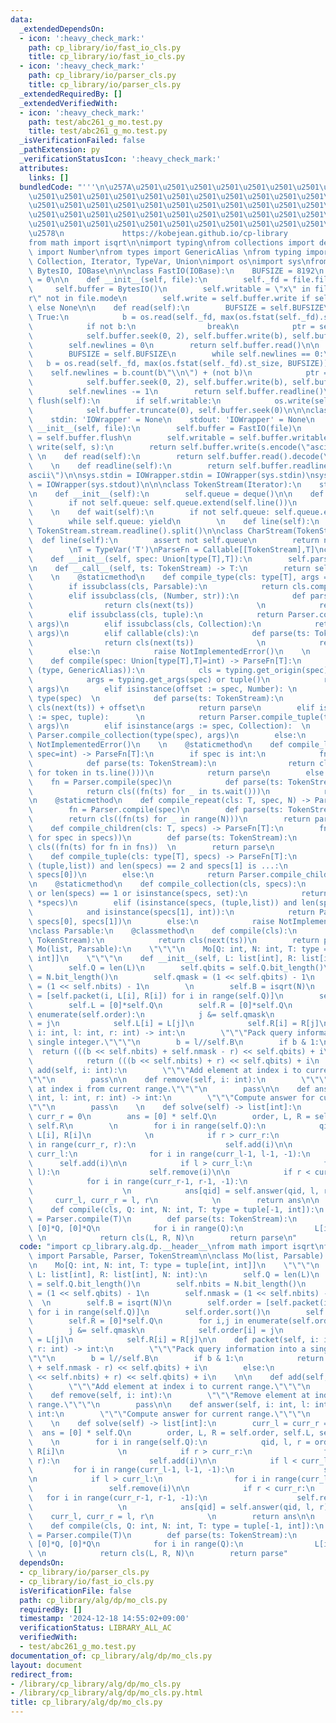 ```yaml
---
data:
  _extendedDependsOn:
  - icon: ':heavy_check_mark:'
    path: cp_library/io/fast_io_cls.py
    title: cp_library/io/fast_io_cls.py
  - icon: ':heavy_check_mark:'
    path: cp_library/io/parser_cls.py
    title: cp_library/io/parser_cls.py
  _extendedRequiredBy: []
  _extendedVerifiedWith:
  - icon: ':heavy_check_mark:'
    path: test/abc261_g_mo.test.py
    title: test/abc261_g_mo.test.py
  _isVerificationFailed: false
  _pathExtension: py
  _verificationStatusIcon: ':heavy_check_mark:'
  attributes:
    links: []
  bundledCode: "'''\n\u257A\u2501\u2501\u2501\u2501\u2501\u2501\u2501\u2501\u2501\u2501\
    \u2501\u2501\u2501\u2501\u2501\u2501\u2501\u2501\u2501\u2501\u2501\u2501\u2501\
    \u2501\u2501\u2501\u2501\u2501\u2501\u2501\u2501\u2501\u2501\u2501\u2501\u2501\
    \u2501\u2501\u2501\u2501\u2501\u2501\u2501\u2501\u2501\u2501\u2501\u2501\u2501\
    \u2501\u2501\u2501\u2501\u2501\u2501\u2501\u2501\u2501\u2501\u2501\u2501\u2501\
    \u2578\n             https://kobejean.github.io/cp-library               \n'''\n\
    from math import isqrt\n\nimport typing\nfrom collections import deque\nfrom numbers\
    \ import Number\nfrom types import GenericAlias \nfrom typing import Callable,\
    \ Collection, Iterator, TypeVar, Union\nimport os\nimport sys\nfrom io import\
    \ BytesIO, IOBase\n\n\nclass FastIO(IOBase):\n    BUFSIZE = 8192\n    newlines\
    \ = 0\n\n    def __init__(self, file):\n        self._fd = file.fileno()\n   \
    \     self.buffer = BytesIO()\n        self.writable = \"x\" in file.mode or \"\
    r\" not in file.mode\n        self.write = self.buffer.write if self.writable\
    \ else None\n\n    def read(self):\n        BUFSIZE = self.BUFSIZE\n        while\
    \ True:\n            b = os.read(self._fd, max(os.fstat(self._fd).st_size, BUFSIZE))\n\
    \            if not b:\n                break\n            ptr = self.buffer.tell()\n\
    \            self.buffer.seek(0, 2), self.buffer.write(b), self.buffer.seek(ptr)\n\
    \        self.newlines = 0\n        return self.buffer.read()\n\n    def readline(self):\n\
    \        BUFSIZE = self.BUFSIZE\n        while self.newlines == 0:\n         \
    \   b = os.read(self._fd, max(os.fstat(self._fd).st_size, BUFSIZE))\n        \
    \    self.newlines = b.count(b\"\\n\") + (not b)\n            ptr = self.buffer.tell()\n\
    \            self.buffer.seek(0, 2), self.buffer.write(b), self.buffer.seek(ptr)\n\
    \        self.newlines -= 1\n        return self.buffer.readline()\n\n    def\
    \ flush(self):\n        if self.writable:\n            os.write(self._fd, self.buffer.getvalue())\n\
    \            self.buffer.truncate(0), self.buffer.seek(0)\n\n\nclass IOWrapper(IOBase):\n\
    \    stdin: 'IOWrapper' = None\n    stdout: 'IOWrapper' = None\n    \n    def\
    \ __init__(self, file):\n        self.buffer = FastIO(file)\n        self.flush\
    \ = self.buffer.flush\n        self.writable = self.buffer.writable\n\n    def\
    \ write(self, s):\n        return self.buffer.write(s.encode(\"ascii\"))\n   \
    \ \n    def read(self):\n        return self.buffer.read().decode(\"ascii\")\n\
    \    \n    def readline(self):\n        return self.buffer.readline().decode(\"\
    ascii\")\n\nsys.stdin = IOWrapper.stdin = IOWrapper(sys.stdin)\nsys.stdout = IOWrapper.stdout\
    \ = IOWrapper(sys.stdout)\n\n\nclass TokenStream(Iterator):\n    stream = IOWrapper.stdin\n\
    \n    def __init__(self):\n        self.queue = deque()\n\n    def __next__(self):\n\
    \        if not self.queue: self.queue.extend(self.line())\n        return self.queue.popleft()\n\
    \    \n    def wait(self):\n        if not self.queue: self.queue.extend(self.line())\n\
    \        while self.queue: yield\n        \n    def line(self):\n        return\
    \ TokenStream.stream.readline().split()\n\nclass CharStream(TokenStream):\n  \
    \  def line(self):\n        assert not self.queue\n        return next(TokenStream.stream).rstrip()\n\
    \        \nT = TypeVar('T')\nParseFn = Callable[[TokenStream],T]\nclass Parser:\n\
    \    def __init__(self, spec: Union[type[T],T]):\n        self.parse = Parser.compile(spec)\n\
    \n    def __call__(self, ts: TokenStream) -> T:\n        return self.parse(ts)\n\
    \    \n    @staticmethod\n    def compile_type(cls: type[T], args = ()) -> T:\n\
    \        if issubclass(cls, Parsable):\n            return cls.compile(*args)\n\
    \        elif issubclass(cls, (Number, str)):\n            def parse(ts: TokenStream):\n\
    \                return cls(next(ts))              \n            return parse\n\
    \        elif issubclass(cls, tuple):\n            return Parser.compile_tuple(cls,\
    \ args)\n        elif issubclass(cls, Collection):\n            return Parser.compile_collection(cls,\
    \ args)\n        elif callable(cls):\n            def parse(ts: TokenStream):\n\
    \                return cls(next(ts))              \n            return parse\n\
    \        else:\n            raise NotImplementedError()\n    \n    @staticmethod\n\
    \    def compile(spec: Union[type[T],T]=int) -> ParseFn[T]:\n        if isinstance(spec,\
    \ (type, GenericAlias)):\n            cls = typing.get_origin(spec) or spec\n\
    \            args = typing.get_args(spec) or tuple()\n            return Parser.compile_type(cls,\
    \ args)\n        elif isinstance(offset := spec, Number): \n            cls =\
    \ type(spec)  \n            def parse(ts: TokenStream):\n                return\
    \ cls(next(ts)) + offset\n            return parse\n        elif isinstance(args\
    \ := spec, tuple):      \n            return Parser.compile_tuple(type(spec),\
    \ args)\n        elif isinstance(args := spec, Collection):  \n            return\
    \ Parser.compile_collection(type(spec), args)\n        else:\n            raise\
    \ NotImplementedError()\n    \n    @staticmethod\n    def compile_line(cls: T,\
    \ spec=int) -> ParseFn[T]:\n        if spec is int:\n            fn = Parser.compile(spec)\n\
    \            def parse(ts: TokenStream):\n                return cls((int(token)\
    \ for token in ts.line()))\n            return parse\n        else:\n        \
    \    fn = Parser.compile(spec)\n            def parse(ts: TokenStream):\n    \
    \            return cls((fn(ts) for _ in ts.wait()))\n            return parse\n\
    \n    @staticmethod\n    def compile_repeat(cls: T, spec, N) -> ParseFn[T]:\n\
    \        fn = Parser.compile(spec)\n        def parse(ts: TokenStream):\n    \
    \        return cls((fn(ts) for _ in range(N)))\n        return parse\n\n    @staticmethod\n\
    \    def compile_children(cls: T, specs) -> ParseFn[T]:\n        fns = tuple((Parser.compile(spec)\
    \ for spec in specs))\n        def parse(ts: TokenStream):\n            return\
    \ cls((fn(ts) for fn in fns))  \n        return parse\n            \n    @staticmethod\n\
    \    def compile_tuple(cls: type[T], specs) -> ParseFn[T]:\n        if isinstance(specs,\
    \ (tuple,list)) and len(specs) == 2 and specs[1] is ...:\n            return Parser.compile_line(cls,\
    \ specs[0])\n        else:\n            return Parser.compile_children(cls, specs)\n\
    \n    @staticmethod\n    def compile_collection(cls, specs):\n        if not specs\
    \ or len(specs) == 1 or isinstance(specs, set):\n            return Parser.compile_line(cls,\
    \ *specs)\n        elif (isinstance(specs, (tuple,list)) and len(specs) == 2 \n\
    \            and isinstance(specs[1], int)):\n            return Parser.compile_repeat(cls,\
    \ specs[0], specs[1])\n        else:\n            raise NotImplementedError()\n\
    \nclass Parsable:\n    @classmethod\n    def compile(cls):\n        def parser(ts:\
    \ TokenStream):\n            return cls(next(ts))\n        return parser\n\nclass\
    \ Mo(list, Parsable):\n    \"\"\"\n    Mo[Q: int, N: int, T: type = tuple[int,\
    \ int]]\n    \"\"\"\n    def __init__(self, L: list[int], R: list[int], N: int):\n\
    \        self.Q = len(L)\n        self.qbits = self.Q.bit_length()\n        self.nbits\
    \ = N.bit_length()\n        self.qmask = (1 << self.qbits) - 1\n        self.nmask\
    \ = (1 << self.nbits) - 1\n        \n        self.B = isqrt(N)\n        self.order\
    \ = [self.packet(i, L[i], R[i]) for i in range(self.Q)]\n        self.order.sort()\n\
    \        self.L = [0]*self.Q\n        self.R = [0]*self.Q\n        for i,j in\
    \ enumerate(self.order):\n            j &= self.qmask\n            self.order[i]\
    \ = j\n            self.L[i] = L[j]\n            self.R[i] = R[j]\n\n    def packet(self,\
    \ i: int, l: int, r: int) -> int:\n        \"\"\"Pack query information into a\
    \ single integer.\"\"\"\n        b = l//self.B\n        if b & 1:\n          \
    \  return (((b << self.nbits) + self.nmask - r) << self.qbits) + i\n        else:\n\
    \            return (((b << self.nbits) + r) << self.qbits) + i\n    \n\n    def\
    \ add(self, i: int):\n        \"\"\"Add element at index i to current range.\"\
    \"\"\n        pass\n\n    def remove(self, i: int):\n        \"\"\"Remove element\
    \ at index i from current range.\"\"\"\n        pass\n\n    def answer(self, i:\
    \ int, l: int, r: int) -> int:\n        \"\"\"Compute answer for current range.\"\
    \"\"\n        pass\n    \n    def solve(self) -> list[int]:\n        curr_l =\
    \ curr_r = 0\n        ans = [0] * self.Q\n        order, L, R = self.order, self.L,\
    \ self.R\n        \n        for i in range(self.Q):\n            qid, l, r = order[i],\
    \ L[i], R[i]\n            \n            if r > curr_r:\n                for i\
    \ in range(curr_r, r):\n                    self.add(i)\n\n            if l <\
    \ curr_l:\n                for i in range(curr_l-1, l-1, -1):\n              \
    \      self.add(i)\n\n            if l > curr_l:\n                for i in range(curr_l,\
    \ l):\n                    self.remove(i)\n\n            if r < curr_r:\n    \
    \            for i in range(curr_r-1, r-1, -1):\n                    self.remove(i)\n\
    \                    \n            ans[qid] = self.answer(qid, l, r)\n       \
    \     curr_l, curr_r = l, r\n            \n        return ans\n\n    @classmethod\n\
    \    def compile(cls, Q: int, N: int, T: type = tuple[-1, int]):\n        query\
    \ = Parser.compile(T)\n        def parse(ts: TokenStream):\n            L, R =\
    \ [0]*Q, [0]*Q\n            for i in range(Q):\n                L[i], R[i] = query(ts)\
    \ \n            return cls(L, R, N)\n        return parse\n"
  code: "import cp_library.alg.dp.__header__\nfrom math import isqrt\nfrom cp_library.io.parser_cls\
    \ import Parsable, Parser, TokenStream\n\nclass Mo(list, Parsable):\n    \"\"\"\
    \n    Mo[Q: int, N: int, T: type = tuple[int, int]]\n    \"\"\"\n    def __init__(self,\
    \ L: list[int], R: list[int], N: int):\n        self.Q = len(L)\n        self.qbits\
    \ = self.Q.bit_length()\n        self.nbits = N.bit_length()\n        self.qmask\
    \ = (1 << self.qbits) - 1\n        self.nmask = (1 << self.nbits) - 1\n      \
    \  \n        self.B = isqrt(N)\n        self.order = [self.packet(i, L[i], R[i])\
    \ for i in range(self.Q)]\n        self.order.sort()\n        self.L = [0]*self.Q\n\
    \        self.R = [0]*self.Q\n        for i,j in enumerate(self.order):\n    \
    \        j &= self.qmask\n            self.order[i] = j\n            self.L[i]\
    \ = L[j]\n            self.R[i] = R[j]\n\n    def packet(self, i: int, l: int,\
    \ r: int) -> int:\n        \"\"\"Pack query information into a single integer.\"\
    \"\"\n        b = l//self.B\n        if b & 1:\n            return (((b << self.nbits)\
    \ + self.nmask - r) << self.qbits) + i\n        else:\n            return (((b\
    \ << self.nbits) + r) << self.qbits) + i\n    \n\n    def add(self, i: int):\n\
    \        \"\"\"Add element at index i to current range.\"\"\"\n        pass\n\n\
    \    def remove(self, i: int):\n        \"\"\"Remove element at index i from current\
    \ range.\"\"\"\n        pass\n\n    def answer(self, i: int, l: int, r: int) ->\
    \ int:\n        \"\"\"Compute answer for current range.\"\"\"\n        pass\n\
    \    \n    def solve(self) -> list[int]:\n        curr_l = curr_r = 0\n      \
    \  ans = [0] * self.Q\n        order, L, R = self.order, self.L, self.R\n    \
    \    \n        for i in range(self.Q):\n            qid, l, r = order[i], L[i],\
    \ R[i]\n            \n            if r > curr_r:\n                for i in range(curr_r,\
    \ r):\n                    self.add(i)\n\n            if l < curr_l:\n       \
    \         for i in range(curr_l-1, l-1, -1):\n                    self.add(i)\n\
    \n            if l > curr_l:\n                for i in range(curr_l, l):\n   \
    \                 self.remove(i)\n\n            if r < curr_r:\n             \
    \   for i in range(curr_r-1, r-1, -1):\n                    self.remove(i)\n \
    \                   \n            ans[qid] = self.answer(qid, l, r)\n        \
    \    curr_l, curr_r = l, r\n            \n        return ans\n\n    @classmethod\n\
    \    def compile(cls, Q: int, N: int, T: type = tuple[-1, int]):\n        query\
    \ = Parser.compile(T)\n        def parse(ts: TokenStream):\n            L, R =\
    \ [0]*Q, [0]*Q\n            for i in range(Q):\n                L[i], R[i] = query(ts)\
    \ \n            return cls(L, R, N)\n        return parse"
  dependsOn:
  - cp_library/io/parser_cls.py
  - cp_library/io/fast_io_cls.py
  isVerificationFile: false
  path: cp_library/alg/dp/mo_cls.py
  requiredBy: []
  timestamp: '2024-12-18 14:55:02+09:00'
  verificationStatus: LIBRARY_ALL_AC
  verifiedWith:
  - test/abc261_g_mo.test.py
documentation_of: cp_library/alg/dp/mo_cls.py
layout: document
redirect_from:
- /library/cp_library/alg/dp/mo_cls.py
- /library/cp_library/alg/dp/mo_cls.py.html
title: cp_library/alg/dp/mo_cls.py
---
```

